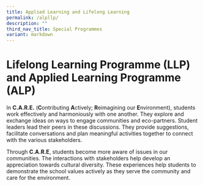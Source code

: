 ```yaml
---
title: Applied Learning and Lifelong Learning
permalink: /alpllp/
description: ""
third_nav_title: Special Programmes
variant: markdown
---
```

# Lifelong Learning Programme (LLP) and Applied Learning Programme (ALP)

In **C.A.R.E.** (**C**ontributing **A**ctively; **R**eimagining our **E**nvironment), students work effectively and harmoniously with one another. They explore and exchange ideas on ways to engage communities and eco-partners. Student leaders lead their peers in these discussions. They provide suggestions, facilitate conversations and plan meaningful activities together to connect with the various stakeholders.


Through **C.A.R.E**, students become more aware of issues in our communities. The interactions with stakeholders help develop an appreciation towards cultural diversity. These experiences help students to demonstrate the school values actively as they serve the community and care for the environment.